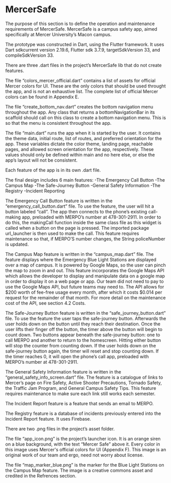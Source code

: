 # MercerSafe

The purpose of this section is to define the operation and maintenance requirements of MercerSafe. MercerSafe is a campus safety app, aimed specifically at Mercer University’s Macon campus.

The prototype was constructed in Dart, using the Flutter framework. It uses Dart sdkcurrent version 2.19.6, Flutter sdk 3.7.9, targetSdkVersion 33, and compileSdkVersion 33.


There are three .dart files in the project’s MercerSafe lib that do not create features.


The file “colors_mercer_official.dart” contains a list of assets for official Mercer colors for UI. These are the only colors that should be used throught the app, and is not an exhaustive list. The complete list of official Mercer colors can be found in Appendix E.

The file “create_bottom_nav.dart” creates the bottom navigation menu throughout the app. Any class that returns a bottomNavigationBar in its scaffold should call on this class to create a bottom navigation menu. This is so that the menu is consistent throughout the app.

The file “main.dart” runs the app when it is started by the user. It contains the theme data, initial route, list of routes, and preferred orientation for the app. These variables dictate the color theme, landing page, reachable pages, and allowed screen orientation for the app, respectively. These values should only be defined within main and no here else, or else the app’s layout will not be consistent.


Each feature of the app is in its own .dart file.

The final design includes 6 main features:
-The Emergency Call Button
-The Campus Map
-The Safe-Journey Button
-General Safety Information
-The Registry
-Incident Reporting

The Emergency Call Button feature is written in the “emergency_call_button.dart” file. To use the feature, the user will hit a button labeled “call”. The app then connects to the phone’s existing call-making app, preloaded with MERPO’s number at 478-301-2911. In order to do this, the makingCall function inside the same class file as this widget is called when a button on the page is pressed. The imported package url_launcher is then used to make the call. This feature requires maintenance so that, if MERPO’S number changes, the String policeNumber is updated.

The Campus Map feature is written in the “campus_map.dart” file. The feature displays where the Emergency Blue Light Stations are displayed over a map of campus. It is powered by Google Maps, so the user can pinch the map to zoom in and out. This feature incorporates the Google Maps API which allows the developer to display and manipulate data on a google map in order to display it on a web page or app. Our team did not need to pay to use the Google Maps API, but future teams may need to. The API allows for $200 worth of fee-free usage every month, after which it costs $0.014 per request for the remainder of that month. For more detail on the maintenance cost of the API, see section 4.2 Costs.

The Safe-Journey Button feature is written in the “safe_journey_button.dart” file. To use the feature the user taps the safe-journey button. Afterwards the user holds down on the button until they reach their destination. Once the user lifts their finger off the button, the timer above the button will begin to count down. Two buttons appear beneath the safe-journey button: one to call MERPO and another to return to the homescreen. Hitting either button will stop the counter from counting down. If the user holds down on the safe-journey button again, the timer will reset and stop counting down. If the timer reaches 0, it will open the phone’s call app, preloaded with MERPO’s number at 478-301-2911.

The General Safety Information feature is written in the “general_safety_info_screen.dart” file. The feature is a catalogue of links to Mercer’s page on Fire Safety, Active Shooter Precautions, Tornado Safety, the Traffic Jam Program, and General Campus Safety Tips. This feature requires maintenance to make sure each link still works each semester.

The Incident Report feature is a feature that sends an email to MERPO.

The Registry feature is a database of incidents previously entered into the Incident Report feature. It uses Firebase.

There are two .png files in the project’s asset folder.

The file “app_icon.png” is the project’s launcher icon. It is an orange siren on a blue background, with the text “Mercer Safe” above it. Every color in this image uses Mercer's official colors for UI (Appendix F). This image is an original work of our team and ergo, need not worry about license.

The file “map_marker_blue.png” is the marker for the Blue Light Stations on the Campus Map feature. The image is a creative commons asset and credited in the Refrences section.

